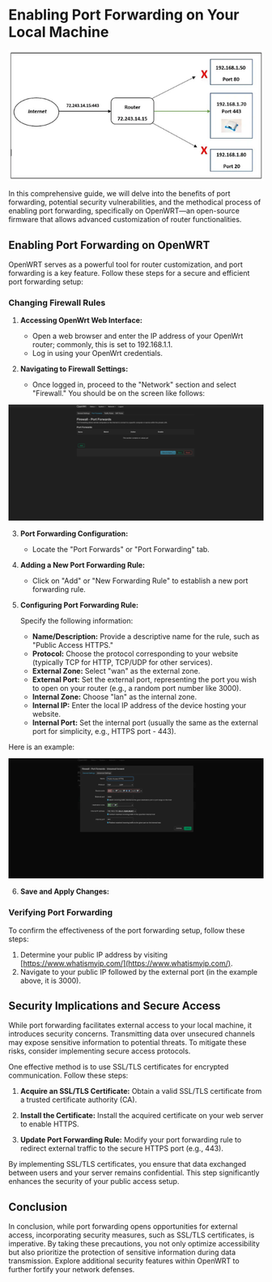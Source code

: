 # Enabling Port Forwarding on Your Local Machine

![Alt text](./port-forwarding/intro.png)

In this comprehensive guide, we will delve into the benefits of port forwarding, potential security vulnerabilities, and the methodical process of enabling port forwarding, specifically on OpenWRT—an open-source firmware that allows advanced customization of router functionalities.

## Enabling Port Forwarding on OpenWRT

OpenWRT serves as a powerful tool for router customization, and port forwarding is a key feature. Follow these steps for a secure and efficient port forwarding setup:

### Changing Firewall Rules

1. **Accessing OpenWrt Web Interface:**

   - Open a web browser and enter the IP address of your OpenWrt router; commonly, this is set to 192.168.1.1.
   - Log in using your OpenWrt credentials.

2. **Navigating to Firewall Settings:**

   - Once logged in, proceed to the "Network" section and select "Firewall." You should be on the screen like follows:

![Alt text](./port-forwarding/firewall-openwrt.png)

3. **Port Forwarding Configuration:**

   - Locate the "Port Forwards" or "Port Forwarding" tab.

4. **Adding a New Port Forwarding Rule:**

   - Click on "Add" or "New Forwarding Rule" to establish a new port forwarding rule.

5. **Configuring Port Forwarding Rule:**

   Specify the following information:

   - **Name/Description:** Provide a descriptive name for the rule, such as "Public Access HTTPS."
   - **Protocol:** Choose the protocol corresponding to your website (typically TCP for HTTP, TCP/UDP for other services).
   - **External Zone:** Select "wan" as the external zone.
   - **External Port:** Set the external port, representing the port you wish to open on your router (e.g., a random port number like 3000).
   - **Internal Zone:** Choose "lan" as the internal zone.
   - **Internal IP:** Enter the local IP address of the device hosting your website.
   - **Internal Port:** Set the internal port (usually the same as the external port for simplicity, e.g., HTTPS port - 443).

Here is an example:

![Alt text](./port-forwarding/example-port-forwarding.png)

6. **Save and Apply Changes:**

### Verifying Port Forwarding

To confirm the effectiveness of the port forwarding setup, follow these steps:

1. Determine your public IP address by visiting [https://www.whatismyip.com/](https://www.whatismyip.com/).
2. Navigate to your public IP followed by the external port (in the example above, it is 3000).

## Security Implications and Secure Access

While port forwarding facilitates external access to your local machine, it introduces security concerns. Transmitting data over unsecured channels may expose sensitive information to potential threats. To mitigate these risks, consider implementing secure access protocols.

One effective method is to use SSL/TLS certificates for encrypted communication. Follow these steps:

1. **Acquire an SSL/TLS Certificate:**
   Obtain a valid SSL/TLS certificate from a trusted certificate authority (CA).

2. **Install the Certificate:**
   Install the acquired certificate on your web server to enable HTTPS.

3. **Update Port Forwarding Rule:**
   Modify your port forwarding rule to redirect external traffic to the secure HTTPS port (e.g., 443).

By implementing SSL/TLS certificates, you ensure that data exchanged between users and your server remains confidential. This step significantly enhances the security of your public access setup.

## Conclusion

In conclusion, while port forwarding opens opportunities for external access, incorporating security measures, such as SSL/TLS certificates, is imperative. By taking these precautions, you not only optimize accessibility but also prioritize the protection of sensitive information during data transmission. Explore additional security features within OpenWRT to further fortify your network defenses.
